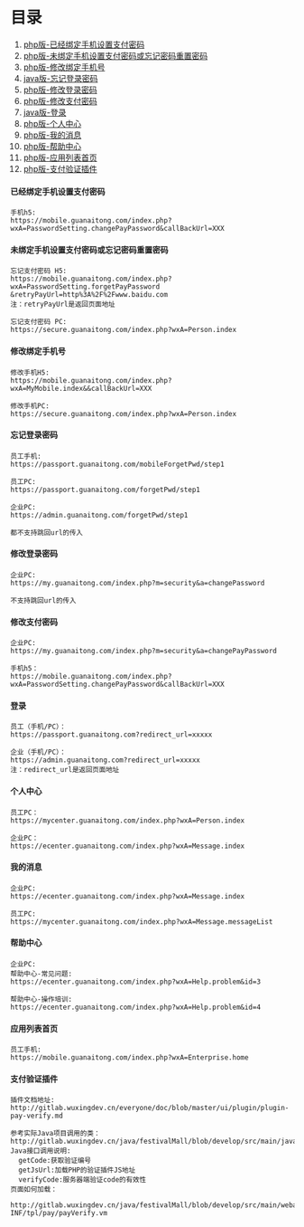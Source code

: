# 目录
1. [php版-已经绑定手机设置支付密码](#1)
2. [php版-未绑定手机设置支付密码或忘记密码重置密码](#2)
3. [php版-修改绑定手机号](#3)
4. [java版-忘记登录密码](#4)
5. [php版-修改登录密码](#5)
6. [php版-修改支付密码](#6)
7. [java版-登录](#7)
8. [php版-个人中心](#8)
9. [php版-我的消息](#9)
10. [php版-帮助中心](#10)
11. [php版-应用列表首页](#11)
12. [php版-支付验证插件](#12)


<h4 id="1">已经绑定手机设置支付密码</h4>

```
手机h5:
https://mobile.guanaitong.com/index.php?wxA=PasswordSetting.changePayPassword&callBackUrl=XXX
```

<h4 id="2">未绑定手机设置支付密码或忘记密码重置密码</h4>

```
忘记支付密码 H5:
https://mobile.guanaitong.com/index.php?wxA=PasswordSetting.forgetPayPassword
&retryPayUrl=http%3A%2F%2Fwww.baidu.com
注：retryPayUrl是返回页面地址

忘记支付密码 PC:
https://secure.guanaitong.com/index.php?wxA=Person.index
```

<h4 id="3">修改绑定手机号</h4>

```
修改手机H5:
https://mobile.guanaitong.com/index.php?wxA=MyMobile.index&&callBackUrl=XXX

修改手机PC:
https://secure.guanaitong.com/index.php?wxA=Person.index

```

<h4 id="4">忘记登录密码</h4>

```
员工手机:
https://passport.guanaitong.com/mobileForgetPwd/step1

员工PC:
https://passport.guanaitong.com/forgetPwd/step1

企业PC:
https://admin.guanaitong.com/forgetPwd/step1

都不支持跳回url的传入
```

<h4 id="5">修改登录密码</h4>

```
企业PC:
https://my.guanaitong.com/index.php?m=security&a=changePassword

不支持跳回url的传入
```

<h4 id="6">修改支付密码</h4>

```
企业PC:
https://my.guanaitong.com/index.php?m=security&a=changePayPassword

手机h5：
https://mobile.guanaitong.com/index.php?wxA=PasswordSetting.changePayPassword&callBackUrl=XXX
```

<h4 id="7">登录</h4>

```
员工（手机/PC）：
https://passport.guanaitong.com?redirect_url=xxxxx

企业（手机/PC）：
https://admin.guanaitong.com?redirect_url=xxxxx
注：redirect_url是返回页面地址
```

<h4 id="8">个人中心</h4>

```
员工PC：
https://mycenter.guanaitong.com/index.php?wxA=Person.index

企业PC：
https://ecenter.guanaitong.com/index.php?wxA=Message.index
```

<h4 id="9">我的消息</h4>

```
企业PC:
https://ecenter.guanaitong.com/index.php?wxA=Message.index

员工PC:
https://mycenter.guanaitong.com/index.php?wxA=Message.messageList
```

<h4 id="10">帮助中心</h4>

```
企业PC:
帮助中心-常见问题:
https://ecenter.guanaitong.com/index.php?wxA=Help.problem&id=3

帮助中心-操作培训:
https://ecenter.guanaitong.com/index.php?wxA=Help.problem&id=4
```

<h4 id="11">应用列表首页</h4>

```
员工手机:
https://mobile.guanaitong.com/index.php?wxA=Enterprise.home
```

<h4 id="12">支付验证插件</h4>

```
插件文档地址:
http://gitlab.wuxingdev.cn/everyone/doc/blob/master/ui/plugin/plugin-pay-verify.md

参考实际Java项目调用的类：
http://gitlab.wuxingdev.cn/java/festivalMall/blob/develop/src/main/java/com/ciicgat/fm/service/PayVerifyService.java
Java接口调用说明:
  getCode:获取验证编号
  getJsUrl:加载PHP的验证插件JS地址
  verifyCode:服务器端验证code的有效性
页面如何加载：
  http://gitlab.wuxingdev.cn/java/festivalMall/blob/develop/src/main/webapp/WEB-INF/tpl/pay/payVerify.vm

```